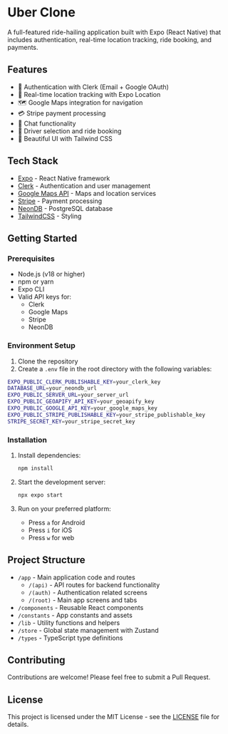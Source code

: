 # Uber Clone

A full-featured ride-hailing application built with Expo (React Native) that includes authentication, real-time location tracking, ride booking, and payments.

## Features

- 🔐 Authentication with Clerk (Email + Google OAuth)
- 📍 Real-time location tracking with Expo Location
- 🗺️ Google Maps integration for navigation
- 💳 Stripe payment processing
- 💬 Chat functionality
- 🚗 Driver selection and ride booking
- 📱 Beautiful UI with Tailwind CSS

## Tech Stack

- [Expo](https://expo.dev) - React Native framework
- [Clerk](https://clerk.com) - Authentication and user management
- [Google Maps API](https://developers.google.com/maps) - Maps and location services
- [Stripe](https://stripe.com) - Payment processing
- [NeonDB](https://neon.tech) - PostgreSQL database
- [TailwindCSS](https://tailwindcss.com) - Styling

## Getting Started

### Prerequisites

- Node.js (v18 or higher)
- npm or yarn
- Expo CLI
- Valid API keys for:
  - Clerk
  - Google Maps
  - Stripe
  - NeonDB

### Environment Setup

1. Clone the repository
2. Create a `.env` file in the root directory with the following variables:

```bash
EXPO_PUBLIC_CLERK_PUBLISHABLE_KEY=your_clerk_key
DATABASE_URL=your_neondb_url
EXPO_PUBLIC_SERVER_URL=your_server_url
EXPO_PUBLIC_GEOAPIFY_API_KEY=your_geoapify_key
EXPO_PUBLIC_GOOGLE_API_KEY=your_google_maps_key
EXPO_PUBLIC_STRIPE_PUBLISHABLE_KEY=your_stripe_publishable_key
STRIPE_SECRET_KEY=your_stripe_secret_key
```

### Installation

1. Install dependencies:

   ```bash
   npm install
   ```

2. Start the development server:

   ```bash
   npx expo start
   ```

3. Run on your preferred platform:
   - Press `a` for Android
   - Press `i` for iOS
   - Press `w` for web

## Project Structure

- `/app` - Main application code and routes
  - `/(api)` - API routes for backend functionality
  - `/(auth)` - Authentication related screens
  - `/(root)` - Main app screens and tabs
- `/components` - Reusable React components
- `/constants` - App constants and assets
- `/lib` - Utility functions and helpers
- `/store` - Global state management with Zustand
- `/types` - TypeScript type definitions

## Contributing

Contributions are welcome! Please feel free to submit a Pull Request.

## License

This project is licensed under the MIT License - see the [LICENSE](LICENSE) file for details.
